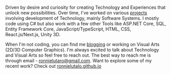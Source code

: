 Driven by desire and curiosity for creating Technology and Experiences that unlock new possibilities. Over time, I've worked on various [projects](https://ronnielutalo.github.io/) involving development of Technology, mainly Software Systems. I mostly code using C# but also work with a few other Tools like ASP.NET Core, SQL, Entity Framework Core, JavaScript/TypeScript, HTML, CSS, React.js/Next.js, Unity 3D.

When I'm not coding, you can find me [blogging](https://ronnielutalo.github.io/) or working on Visual Arts (2D/3D Computer Graphics). I'm always excited to talk about Technology and Visual Arts so feel free to reach out. The best way to reach me is through email - ronnielutaro@gmail.com. Want to explore some of my recent work? Check out [ronnielutalo.github.io](https://ronnielutalo.github.io/)
